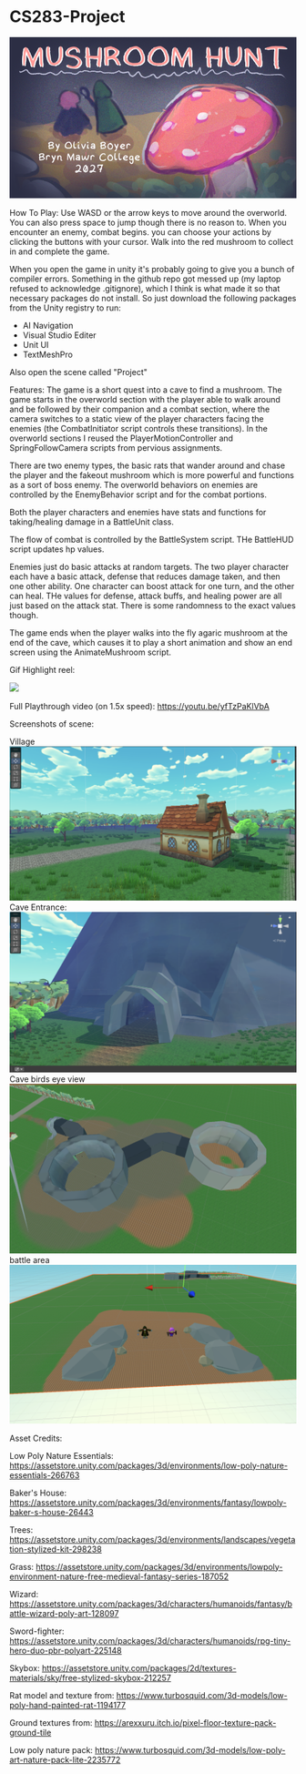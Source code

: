 # CS283-Project

![](https://github.com/olivia-boyer/CS283-Project/blob/main/SplashImage.png)


How To Play:
Use WASD or the arrow keys to move around the overworld. You can also press space to jump though there
is no reason to. When you encounter an enemy, combat begins. you can choose your actions by clicking the 
buttons with your cursor. Walk into the red mushroom to collect in and complete the game.

When you open the game in unity it's probably going to give you a bunch of compiler errors. Something in the github repo
got messed up (my laptop refused to acknowledge .gitignore), which I think is what made it so that necessary packages do not install.
So just download the following packages from the Unity registry to run:
- AI Navigation
- Visual Studio Editer 
- Unit UI
- TextMeshPro

Also open the scene called "Project"

Features:
The game is a short quest into a cave to find a mushroom. The game starts in the overworld section with the player
able to walk around and be followed by their companion and a combat section, where the camera switches to a static
view of the player characters facing the enemies (the CombatInitiator script controls these transitions). In the overworld 
sections I reused the PlayerMotionController and SpringFollowCamera scripts from pervious assignments.

There are two enemy types, the basic rats that wander around and chase the 
player and the fakeout mushroom which is more powerful and functions as a sort of boss enemy. The overworld behaviors
on enemies are controlled by the EnemyBehavior script and for the combat portions.

Both the player characters and enemies have stats and functions for taking/healing damage in a BattleUnit class.

The flow of combat is controlled by the BattleSystem script. THe BattleHUD script updates hp values.

Enemies just do basic attacks at random targets. The two player character each have a basic attack, defense that
reduces damage taken, and then one other ability. One character can boost attack for one turn, and the other can heal.
THe values for defense, attack buffs, and healing power are all just based on the attack stat. There is some randomness
to the exact values though.

The game ends when the player walks into the fly agaric mushroom at the end of the cave, which causes it 
to play a short animation and show an end screen using the AnimateMushroom script.

Gif Highlight reel:

![](https://github.com/olivia-boyer/CS283-Project/blob/main/Vids%26pics/1213.gif)

Full Playthrough video (on 1.5x speed):
https://youtu.be/yfTzPaKlVbA

Screenshots of scene:

Village
![](https://github.com/olivia-boyer/CS283-Project/blob/main/Vids%26pics/town.png)
Cave Entrance:
![](https://github.com/olivia-boyer/CS283-Project/blob/main/Vids%26pics/entrance.png)
Cave birds eye view
![](https://github.com/olivia-boyer/CS283-Project/blob/main/Vids%26pics/overview.png)
battle area
![](https://github.com/olivia-boyer/CS283-Project/blob/main/Vids%26pics/fightarea.png)


Asset Credits:

Low Poly Nature Essentials:
https://assetstore.unity.com/packages/3d/environments/low-poly-nature-essentials-266763

Baker's House:
https://assetstore.unity.com/packages/3d/environments/fantasy/lowpoly-baker-s-house-26443

Trees:
https://assetstore.unity.com/packages/3d/environments/landscapes/vegetation-stylized-kit-298238

Grass:
https://assetstore.unity.com/packages/3d/environments/lowpoly-environment-nature-free-medieval-fantasy-series-187052

Wizard:
https://assetstore.unity.com/packages/3d/characters/humanoids/fantasy/battle-wizard-poly-art-128097

Sword-fighter:
https://assetstore.unity.com/packages/3d/characters/humanoids/rpg-tiny-hero-duo-pbr-polyart-225148

Skybox:
https://assetstore.unity.com/packages/2d/textures-materials/sky/free-stylized-skybox-212257

Rat model and texture from:
https://www.turbosquid.com/3d-models/low-poly-hand-painted-rat-1194177

Ground textures from: 
https://arexxuru.itch.io/pixel-floor-texture-pack-ground-tile

Low poly nature pack:
https://www.turbosquid.com/3d-models/low-poly-art-nature-pack-lite-2235772
